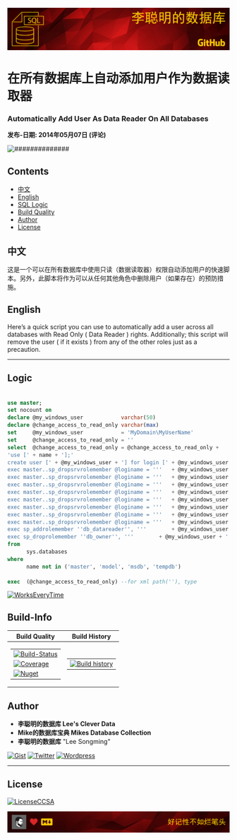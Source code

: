 ![CLEVER DATA GIT REPO](https://raw.githubusercontent.com/LiCongMingDeShujuku/git-resources/master/0-clever-data-github.png "李聪明的数据库")


# 在所有数据库上自动添加用户作为数据读取器
### Automatically Add User As Data Reader On All Databases
**发布-日期:  2014年05月07日 (评论)**

![##############](images/image0012.png?raw=true "#######")

## Contents

- [中文](#中文)
- [English](#English)
- [SQL Logic](#Logic)
- [Build Quality](#Build-Info)
- [Author](#Author)
- [License](#License) 


## 中文
这是一个可以在所有数据库中使用只读（数据读取器）权限自动添加用户的快速脚本。另外，此脚本将作为可以从任何其他角色中删除用户（如果存在）的预防措施。


## English
Here’s a quick script you can use to automatically add a user across all databases with Read Only ( Data Reader ) rights. Additionally; this script will remove the user ( if it exists ) from any of the other roles just as a precaution.

---
## Logic
```SQL

use master;
set nocount on
declare @my_windows_user			varchar(50)
declare @change_access_to_read_only	varchar(max)
set 	@my_windows_user        	= 'MyDomain\MyUserName'
set 	@change_access_to_read_only = ''
select  @change_access_to_read_only = @change_access_to_read_only +
'use [' + name + '];'                                                                                               + char(10) + '
create user [' + @my_windows_user + '] for login [' + @my_windows_user + '];'                           + char(10) + '
exec master..sp_dropsrvrolemember @loginame = '''   + @my_windows_user + ''',   @rolename   = ''bulkadmin'';'   + char(10) + '
exec master..sp_dropsrvrolemember @loginame = '''   + @my_windows_user + ''',   @rolename   = ''dbcreator'';'   + char(10) + '
exec master..sp_dropsrvrolemember @loginame = '''   + @my_windows_user + ''',   @rolename   = ''diskadmin'';'   + char(10) + '
exec master..sp_dropsrvrolemember @loginame = '''   + @my_windows_user + ''',   @rolename   = ''processadmin'';'    + char(10) + '
exec master..sp_dropsrvrolemember @loginame = '''   + @my_windows_user + ''',   @rolename   = ''securityadmin'';'   + char(10) + '
exec master..sp_dropsrvrolemember @loginame = '''   + @my_windows_user + ''',   @rolename   = ''serveradmin'';' + char(10) + '
exec master..sp_dropsrvrolemember @loginame = '''   + @my_windows_user + ''',   @rolename   = ''setupadmin'';'      + char(10) + '
exec master..sp_dropsrvrolemember @loginame = '''   + @my_windows_user + ''',   @rolename   = ''sysadmin'';'    + char(10) + '
exec sp_addrolemember ''db_datareader'', '''        + @my_windows_user + ''';'                      + char(10) + '
exec sp_droprolemember ''db_owner'', '''        + @my_windows_user + ''';'                          + char(10) + char(10)                   
from
      sys.databases
where
      name not in ('master', 'model', 'msdb', 'tempdb')
 
exec  (@change_access_to_read_only) --for xml path(''), type

```

[![WorksEveryTime](https://forthebadge.com/images/badges/60-percent-of-the-time-works-every-time.svg)](https://shitday.de/)

## Build-Info

| Build Quality | Build History |
|--|--|
|<table><tr><td>[![Build-Status](https://ci.appveyor.com/api/projects/status/pjxh5g91jpbh7t84?svg?style=flat-square)](#)</td></tr><tr><td>[![Coverage](https://coveralls.io/repos/github/tygerbytes/ResourceFitness/badge.svg?style=flat-square)](#)</td></tr><tr><td>[![Nuget](https://img.shields.io/nuget/v/TW.Resfit.Core.svg?style=flat-square)](#)</td></tr></table>|<table><tr><td>[![Build history](https://buildstats.info/appveyor/chart/tygerbytes/resourcefitness)](#)</td></tr></table>|

## Author

- **李聪明的数据库 Lee's Clever Data**
- **Mike的数据库宝典 Mikes Database Collection**
- **李聪明的数据库** "Lee Songming"

[![Gist](https://img.shields.io/badge/Gist-李聪明的数据库-<COLOR>.svg)](https://gist.github.com/congmingshuju)
[![Twitter](https://img.shields.io/badge/Twitter-mike的数据库宝典-<COLOR>.svg)](https://twitter.com/mikesdatawork?lang=en)
[![Wordpress](https://img.shields.io/badge/Wordpress-mike的数据库宝典-<COLOR>.svg)](https://mikesdatawork.wordpress.com/)

---
## License
[![LicenseCCSA](https://img.shields.io/badge/License-CreativeCommonsSA-<COLOR>.svg)](https://creativecommons.org/share-your-work/licensing-types-examples/)

![Lee Songming](https://raw.githubusercontent.com/LiCongMingDeShujuku/git-resources/master/1-clever-data-github.png "李聪明的数据库")

